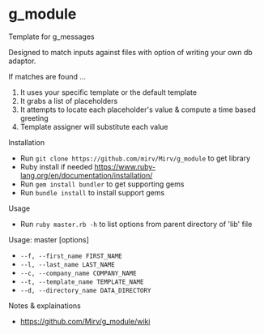 # g_module

Template for g_messages

Designed to match inputs against files with option of writing your own db adaptor.

If matches are found ...

1) It uses your specific template or the default template
2) It grabs a list of placeholders
3) It attempts to locate each placeholder's value & compute a time based greeting
4) Template assigner will substitute each value

Installation
- Run `git clone https://github.com/mirv/Mirv/g_module` to get library
- Ruby install if needed https://www.ruby-lang.org/en/documentation/installation/
- Run `gem install bundler` to get supporting gems
- Run `bundle install` to install support gems 

Usage 
- Run `ruby master.rb -h` to list options from parent directory of 'lib' file

Usage: master [options]
- `--f, --first_name FIRST_NAME`
- `--l, --last_name LAST_NAME`
- `--c, --company_name COMPANY_NAME`
- `--t, --template_name TEMPLATE_NAME`
- `--d, --directory_name DATA_DIRECTORY`

Notes & explainations
- https://github.com/Mirv/g_module/wiki